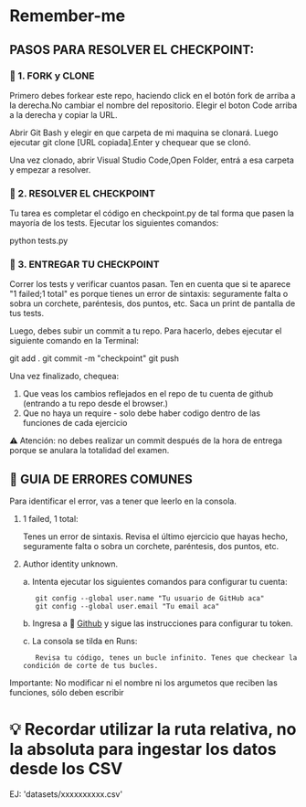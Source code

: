 # Remember-me

## PASOS PARA RESOLVER EL CHECKPOINT:

### 📌 1. FORK y CLONE

Primero debes forkear este repo, haciendo click en el botón fork de arriba a la derecha.No cambiar el nombre del repositorio.
Elegir el boton Code arriba a la derecha y copiar la URL.

Abrir Git Bash y elegir en que carpeta de mi maquina se clonará. Luego ejecutar git clone [URL copiada].Enter y chequear que se clonó.

Una vez clonado, abrir Visual Studio Code,Open Folder, entrá a esa carpeta y empezar a resolver.

### 📌 2. RESOLVER EL CHECKPOINT

Tu tarea es completar el código en checkpoint.py de tal forma que pasen la mayoría de los tests. 
Ejecutar los siguientes comandos:

python tests.py

### 📌 3. ENTREGAR TU CHECKPOINT

Correr los tests y verificar cuantos pasan. Ten en cuenta que si te aparece "1 failed;1 total" es porque tienes un error de sintaxis: seguramente falta o sobra un corchete, paréntesis, dos puntos, etc. Saca un print de pantalla de tus tests. 

Luego, debes subir un commit a tu repo. Para hacerlo, debes ejecutar el siguiente comando en la Terminal:

git add .
git commit -m "checkpoint"
git push 

Una vez finalizado, chequea:

1. Que veas los cambios reflejados en el repo de tu cuenta de github (entrando a tu repo desde el browser.)
2. Que no haya un require - solo debe haber codigo dentro de las funciones de cada ejercicio

⚠️ Atención: no debes realizar un commit después de la hora de entrega porque se anulara la totalidad del examen.

## 🔎 GUIA DE ERRORES COMUNES

Para identificar el error, vas a tener que leerlo en la consola.

1. 1 failed, 1 total:

    Tenes un error de sintaxis. Revisa el último ejercicio que hayas hecho, seguramente falta o sobra un corchete, paréntesis, dos puntos, etc.
    
2. Author identity unknown.

    a. Intenta ejecutar los siguientes comandos para configurar tu cuenta:

          git config --global user.name "Tu usuario de GitHub aca"
          git config --global user.email "Tu email aca"
          
     b. Ingresa a 🔗 [Github](https://docs.github.com/es/authentication/keeping-your-account-and-data-secure/creating-a-personal-access-token) y sigue las instrucciones para configurar tu token.
     
     c. La consola se tilda en Runs:

          Revisa tu código, tenes un bucle infinito. Tenes que checkear la condición de corte de tus bucles.
          
Importante: No modificar ni el nombre ni los argumetos que reciben las funciones, sólo deben escribir

# 💡 Recordar utilizar la ruta relativa, no la absoluta para ingestar los datos desde los CSV

EJ: 'datasets/xxxxxxxxxx.csv'
